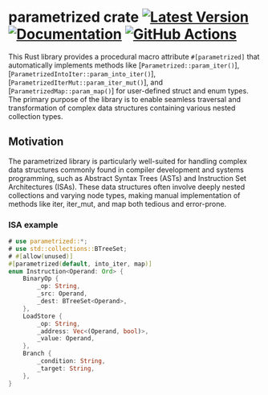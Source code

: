 # parametrized crate [![Latest Version]][crates.io] [![Documentation]][docs.rs] [![GitHub Actions]][actions]

[Latest Version]: https://img.shields.io/crates/v/parametrized.svg
[crates.io]: https://crates.io/crates/parametrized
[Documentation]: https://img.shields.io/docsrs/parametrized
[docs.rs]: https://docs.rs/parametrized/latest/parametrized/
[GitHub Actions]: https://github.com/yasuo-ozu/parametrized/actions/workflows/rust.yml/badge.svg
[actions]: https://github.com/yasuo-ozu/parametrized/actions/workflows/rust.yml

This Rust library provides a procedural macro attribute `#[parametrized]` that automatically implements methods like [`Parametrized::param_iter()`], [`ParametrizedIntoIter::param_into_iter()`], [`ParametrizedIterMut::param_iter_mut()`], and [`ParametrizedMap::param_map()`] for user-defined struct and enum types. The primary purpose of the library is to enable seamless traversal and transformation of complex data structures containing various nested collection types.

## Motivation

The parametrized library is particularly well-suited for handling complex data structures commonly found in compiler development and systems programming, such as Abstract Syntax Trees (ASTs) and Instruction Set Architectures (ISAs). These data structures often involve deeply nested collections and varying node types, making manual implementation of methods like iter, iter_mut, and map both tedious and error-prone.

### ISA example

```rust
# use parametrized::*;
# use std::collections::BTreeSet;
# #[allow(unused)]
#[parametrized(default, into_iter, map)]
enum Instruction<Operand: Ord> {
    BinaryOp {
        _op: String,
        _src: Operand,
        _dest: BTreeSet<Operand>,
    },
    LoadStore {
        _op: String,
        _address: Vec<(Operand, bool)>,
        _value: Operand,
    },
    Branch {
        _condition: String,
        _target: String,
    },
}
```
